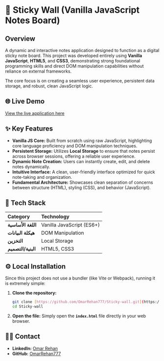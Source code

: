 # 📝 Sticky Wall (Vanilla JavaScript Notes Board)

## Overview
A dynamic and interactive notes application designed to function as a digital sticky note board. This project was developed entirely using **Vanilla JavaScript**, **HTML5**, and **CSS3**, demonstrating strong foundational programming skills and direct DOM manipulation capabilities without reliance on external frameworks.

The core focus is on creating a seamless user experience, persistent data storage, and robust, clean JavaScript logic.

## 🌐 Live Demo
[View the live application here](https://omarrehan777.github.io/Sticky-wall/)

## ✨ Key Features

* **Vanilla JS Core:** Built from scratch using raw JavaScript, highlighting core language proficiency and DOM manipulation techniques.
* **Persistent Storage:** Utilizes **Local Storage** to ensure that notes persist across browser sessions, offering a reliable user experience.
* **Dynamic Note Creation:** Users can instantly create, edit, and delete notes dynamically.
* **Intuitive Interface:** A clean, user-friendly interface optimized for quick note-taking and organization.
* **Fundamental Architecture:** Showcases clean separation of concerns between structure (HTML), styling (CSS), and behavior (JavaScript).

## 🚀 Tech Stack

| Category | Technology |
| :--- | :--- |
| **اللغة الأساسية** | Vanilla JavaScript (ES6+) |
| **هيكلة البيانات** | DOM Manipulation |
| **التخزين** | Local Storage |
| **البنية/التصميم** | HTML5, CSS3 |

## ⚙️ Local Installation

Since this project does not use a bundler (like Vite or Webpack), running it is extremely simple:

1.  **Clone the repository:**
    ```bash
    git clone [https://github.com/OmarRehan777/Sticky-wall.git](https://github.com/OmarRehan777/Sticky-wall.git)
    cd Sticky-wall
    ```
2.  **Open the file:**
    Simply open the **`index.html`** file directly in your web browser.

## 🧑‍💻 Contact

* **LinkedIn:** [Omar Rehan](https://www.linkedin.com/in/omarrehan/)
* **GitHub:** [OmarRehan777](https://github.com/OmarRehan777)

